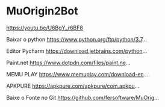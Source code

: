 # MuOrigin2Bot
https://youtu.be/U6BgY_r6BF8

Baixar o python
https://www.python.org/ftp/python/3.7...

Editor Pycharm
https://download.jetbrains.com/python...

Paint.net
https://www.dotpdn.com/files/paint.ne...

MEMU PLAY
https://www.memuplay.com/download-en....

APKPURE
https://apkpure.com/apkpure/com.apkpu...


Baixe o Fonte no Git
https://github.com/fersoftware/MuOrig...
